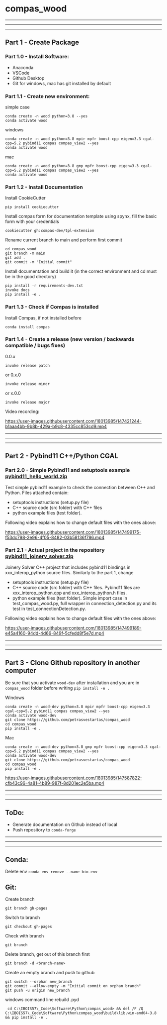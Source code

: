 # compas_wood



___
___
___

## Part 1 - Create Package

### Part 1.0 - Install Software:
* Anaconda
* VSCode
* Github Desktop
* Git for windows, mac has git installed by default

### Part 1.1 - Create new environment:

simple case
```
conda create -n wood python=3.8 --yes
conda activate wood
```
windows
``` 
conda create -n wood python=3.8 mpir mpfr boost-cpp eigen=3.3 cgal-cpp=5.2 pybind11 compas compas_view2 --yes 
conda activate wood
```
mac
```
conda create -n wood python=3.8 gmp mpfr boost-cpp eigen=3.3 cgal-cpp=5.2 pybind11 compas compas_view2 --yes
conda activate wood
```


### Part 1.2 - Install Documentation

Install CookieCutter
```
pip install cookiecutter
```

Install compas form for documentation template using spynx,  fill the basic form with your credentials
```
cookiecutter gh:compas-dev/tpl-extension
```

Rename current branch to main and perform first commit
```
cd compas_wood
git branch -m main
git add .
git commit -m "Initial commit"
```

Install documentation and build it (in the correct environment and cd must be in the good directory)
```
pip install -r requirements-dev.txt
invoke docs
pip install -e .
```

### Part 1.3 - Check if Compas is installed
Install Compas, if not installed before
```
conda install compas
```

### Part 1.4 - Create a release (new version / backwards compatible / bugs fixes)

0.0.x 
```
invoke release patch 
```
or  0.x.0
```
invoke release minor
```
or x.0.0
```
invoke release major
```

Video recording:

https://user-images.githubusercontent.com/18013985/147421244-b1aaa4bb-9b8b-429a-b9c8-4335cc853cd9.mp4

___
___
___

## Part 2  -  Pybind11 C++/Python CGAL

### Part 2.0 - Simple Pybind11 and setuptools example [pybind11_hello_world.zip](https://github.com/petrasvestartas/compas_wood/files/7781554/pybind11_hello_world.zip)

Test simple pybind11 example to check the connection between C++ and Python.
Files attached contain: 
* setuptools instructions (setup.py file)
* C++ source code (src folder) with C++ files
* python example files (test folder).


Following video explains how to change default files with the ones above:

https://user-images.githubusercontent.com/18013985/147499175-f53dc798-2e96-4f05-8482-03b58136f786.mp4


### Part 2.1 - Actual project in the repository [pybind11_joinery_solver.zip](https://github.com/petrasvestartas/compas_wood/files/7781555/pybind11_joinery_solver.zip)

Joinery Solver C++ project that includes pybind11 bindings in xxx_interop_python source files.
Similarly to the part 1, change
* setuptools instructions (setup.py file)
* C++ source code (src folder) with C++ files. Pybind11 files are xxx_interop_python.cpp and xxx_interop_python.h files.
* python example files (test folder). Simple import case in test_compas_wood.py, full wrapper in connection_detection.py and its test in test_connectionDetection.py.


Following video explains how to change default files with the ones above:

https://user-images.githubusercontent.com/18013985/147499189-e45a4160-94dd-4d66-849f-5cfedd8f5e7d.mp4

___
___
___
## Part 3 - Clone Github repository in another computer

Be sure that you activate ```wood-dev``` after installation and you are in ```compas_wood``` folder before writing ```pip install -e .```

Windows

```
conda create -n wood-dev python=3.8 mpir mpfr boost-cpp eigen=3.3 cgal-cpp=5.2 pybind11 compas compas_view2 --yes
conda activate wood-dev
git clone https://github.com/petrasvestartas/compas_wood
cd compas_wood
pip install -e .
```

Mac
```
conda create -n wood-dev python=3.8 gmp mpfr boost-cpp eigen=3.3 cgal-cpp=5.2 pybind11 compas compas_view2 --yes
conda activate wood-dev
git clone https://github.com/petrasvestartas/compas_wood
cd compas_wood
pip install -e .
```



https://user-images.githubusercontent.com/18013985/147587822-cfb43c96-4a81-4b89-987f-8d201ec2e5ba.mp4


___
___
___

## ToDo:
* Generate documentation on Github instead of local
* Push repository to ```conda-forge```
___
___
___

## Conda:
Delete env ```conda env remove --name bio-env ```

## Git:
Create branch

```
git branch gh-pages
```

Switch to branch

```
git checkout gh-pages
```

Check with branch

```
git branch
```

Delete branch, get out of this branch first

```
git branch -d <branch-name> 
```

Create an empty branch and push to github

```
git switch --orphan new_branch
git commit --allow-empty -m "Initial commit on orphan branch"
git push -u origin new_branch
```

windows command line rebuild .pyd
```
 cd C:\IBOIS57\_Code\Software\Python\compas_wood> && del /F /Q C:\IBOIS57\_Code\Software\Python\compas_wood\build\lib.win-amd64-3.8 && pip install -e .
 ```